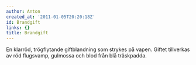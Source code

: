 ```yaml
---
author: Anton
created_at: '2011-01-05T20:20:18Z'
id: Brandgift
links: {}
title: Brandgift
---
```


En klarröd, trögflytande giftblandning som strykes på vapen. Giftet tillverkas av röd flugsvamp,
gulmossa och blod från blå träskpadda.
